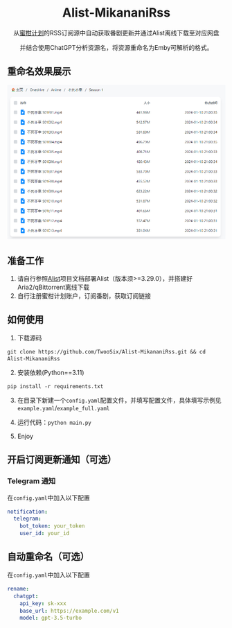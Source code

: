 <h1 align="center">
  Alist-MikananiRss
</h1>
<p align="center">
  从<a href="https://mikanani.me/">蜜柑计划</a>的RSS订阅源中自动获取番剧更新并通过Alist离线下载至对应网盘
</p>  
<p align="center">
  并结合使用ChatGPT分析资源名，将资源重命名为Emby可解析的格式。
</p>  

## 重命名效果展示
<div align=center>
<img src="https://github.com/TwooSix/Alist-MikananiRss/blob/master/imgs/show_pic1.png"/>
</div>

## 准备工作 
1. 请自行参照[Alist](https://github.com/alist-org/alist)项目文档部署Alist（版本须>=3.29.0），并搭建好Aria2/qBittorrent离线下载
2. 自行注册蜜柑计划账户，订阅番剧，获取订阅链接

## 如何使用
1. 下载源码
```shell
git clone https://github.com/TwooSix/Alist-MikananiRss.git && cd Alist-MikananiRss
```
2. 安装依赖(Python==3.11)
```shell
pip install -r requirements.txt
```
3. 在目录下新建一个`config.yaml`配置文件，并填写配置文件，具体填写示例见`example.yaml`/`example_full.yaml`

4. 运行代码：`python main.py`  

5. Enjoy

## 开启订阅更新通知（可选）
### Telegram 通知
在`config.yaml`中加入以下配置
```yaml
notification:
  telegram: 
    bot_token: your_token
    user_id: your_id
```

## 自动重命名（可选）
在`config.yaml`中加入以下配置
```yaml
rename:
  chatgpt:
    api_key: sk-xxx
    base_url: https://example.com/v1
    model: gpt-3.5-turbo
```
   
